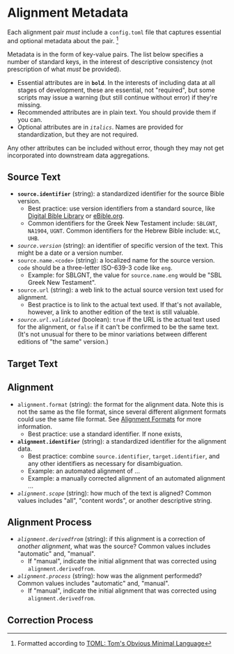 # Alignment Metadata

Each alignment pair *must* include a `config.toml` file that captures
essential and optional metadata about the pair. [^1]

Metadata is in the form of key-value pairs. The list below specifies a
number of standard keys, in the interest of descriptive consistency
(not prescription of what *must* be provided). 

* Essential attributes are in **`bold`**. In the interests of including
  data at all stages of development, these are essential, not
  "required", but some scripts may issue a warning (but still continue
  without error) if they're missing.
* Recommended attributes are in plain text. You should provide them if
  you can.
* Optional attributes are in *`italics`*. Names are provided for
  standardization, but they are not required. 
  
Any other attributes can be included without error, though they may
not get incorporated into downstream data aggregations.

## Source Text

* **`source.identifier`** (string): a standardized identifier for the source Bible
  version. 
    * Best practice: use version identifiers from a standard source,
      like [Digital Bible Library][dbl] or [eBible.org][ebible].
    * Common identifiers for the Greek New Testament include:
      `SBLGNT`, `NA1904`, `UGNT`.
	  Common identifiers for the Hebrew Bible include: `WLC`, `UHB`.
* _`source.version`_ (string): an identifier of specific version of the
  text. This might be a date or a version number.
* `source.name.<code>` (string): a localized name for the source
  version. `code` should be a three-letter ISO-639-3 code like `eng`.
    * Example: for SBLGNT, the value for `source.name.eng` would be
      "SBL Greek New Testament". 
* `source.url` (string): a web link to the actual source version text used for
  alignment. 
    * Best practice is to link to the actual text used. If that's not
      available, however, a link to another edition of the text is
      still valuable. 
* _`source.url.validated`_ (boolean): `true` if the URL is the actual
  text used for the alignment, or `false` if it can't be confirmed to
  be the same text. (It's not unusual for there to be minor variations
  between different editions of "the same" version.)


## Target Text

## Alignment

* `alignment.format` (string): the format for the alignment data. Note
  this is not the same as the file format, since several different
  alignment formats could use the same file format. See [Alignment
  Formats](formats.md) for more information.
    * Best practice: use a standard identifier. If none exists, 
* **`alignment.identifier`** (string): a standardized identifier for
  the alignment data. 
    * Best practice: combine `source.identifier`, `target.identifier`,
      and any other identifiers as necessary for disambiguation.
    * Example: an automated alignment of ...
    * Example: a manually corrected alignment of an automated alignment ...
* _`alignment.scope`_ (string): how much of the text is aligned?
  Common values includes "all", "content words", or another
  descriptive string.


## Alignment Process

* _`alignment.derivedfrom`_ (string): if this alignment is a
  correction of *another alignment*, what was the source?
  Common values includes "automatic" and, "manual".
    * If "manual", indicate the initial alignment that was corrected
      using `alignment.derivedfrom`. 
* _`alignment.process`_ (string): how was the alignment performedd?
  Common values includes "automatic" and, "manual".
    * If "manual", indicate the initial alignment that was corrected
      using `alignment.derivedfrom`. 


## Correction Process



[^1]: Formatted according to [TOML: Tom's Obvious Minimal Language](https://toml.io/en/)

[dbl]: https://thedigitalbiblelibrary.org/
[ebible]: https://ebible.org/
